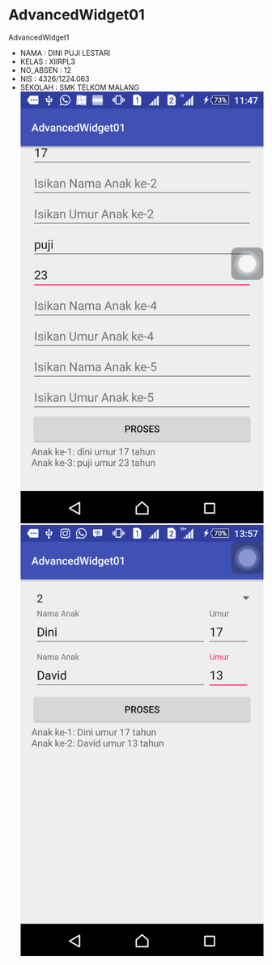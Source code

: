 # AdvancedWidget01
AdvancedWidget1
* NAMA     : DINI PUJI LESTARI
* KELAS    : XIIRPL3
* NO_ABSEN : 12
* NIS      : 4326/1224.063
* SEKOLAH  : SMK TELKOM MALANG
![ScreenShoot1](https://github.com/dinipuji/AdvancedWidget01/blob/master/AdvancedWidget01%20(2).png)
![ScreenShoot2](https://github.com/dinipuji/AdvancedWidget01/blob/master/AdvancedWidget01%20(3).png)
